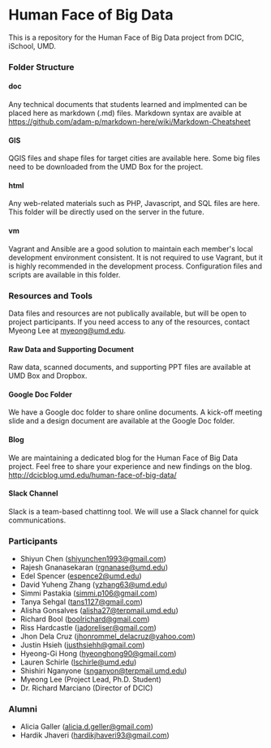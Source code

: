 Human Face of Big Data
=======
This is a repository for the Human Face of Big Data project from DCIC, iSchool, UMD.


### Folder Structure

#### doc
Any technical documents that students learned and implmented can be placed here as markdown (.md) files. Markdown syntax are avaible at https://github.com/adam-p/markdown-here/wiki/Markdown-Cheatsheet

#### GIS
QGIS files and shape files for target cities are available here. Some big files need to be downloaded from the UMD Box for the project. 

#### html
Any web-related materials such as PHP, Javascript, and SQL files are here. This folder will be directly used on the server in the future.

#### vm
Vagrant and Ansible are a good solution to maintain each member's local development environment consistent. It is not required to use Vagrant, but it is highly recommended in the development process. Configuration files and scripts are available in this folder.


### Resources and Tools
Data files and resources are not publically available, but will be open to project participants. If you need access to any of the resources, contact Myeong Lee at myeong@umd.edu.

#### Raw Data and Supporting Document
Raw data, scanned documents, and supporting PPT files are available at UMD Box and Dropbox. 

#### Google Doc Folder
We have a Google doc folder to share online documents. A kick-off meeting slide and a design document are available at the Google Doc folder.

#### Blog
We are maintaining a dedicated blog for the Human Face of Big Data project. Feel free to share your experience and new findings on the blog.
http://dcicblog.umd.edu/human-face-of-big-data/

#### Slack Channel
Slack is a team-based chattinng tool. We will use a Slack channel for quick communications. 


### Participants
- Shiyun Chen (shiyunchen1993@gmail.com)
- Rajesh Gnanasekaran (rgnanase@umd.edu) 
- Edel Spencer (espence2@umd.edu)
- David Yuheng Zhang (yzhang63@umd.edu)
- Simmi Pastakia (simmi.p106@gmail.com) 
- Tanya Sehgal (tans1127@gmail.com) 
- Alisha Gonsalves (alisha27@terpmail.umd.edu) 
- Richard Bool (boolrichard@gmail.com) 
- Riss Hardcastle (jadoreliser@gmail.com) 
- Jhon Dela Cruz (jhonrommel_delacruz@yahoo.com)
- Justin Hsieh (justhsiehh@gmail.com)
- Hyeong-Gi Hong (hyeonghong90@gmail.com)
- Lauren Schirle (lschirle@umd.edu) 
- Shishiri Nganyone (snganyon@terpmail.umd.edu)
- Myeong Lee (Project Lead, Ph.D. Student)
- Dr. Richard Marciano (Director of DCIC)


### Alumni
- Alicia Galler (alicia.d.geller@gmail.com)
- Hardik Jhaveri (hardikjhaveri93@gmail.com)